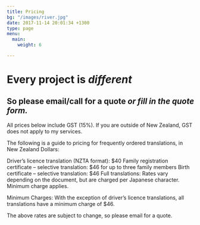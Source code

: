 ```yaml
---
title: Pricing
bg: "/images/river.jpg"
date: 2017-11-14 20:01:34 +1300
type: page
menu:
  main:
    weight: 6

---
```

# Every project is *different* 
## So please email/call for a quote *or fill in the quote form.*
All prices below include GST (15%). 
If you are outside of New Zealand, GST does not apply to my services.

The following is a guide to pricing for frequently ordered translations, in New Zealand Dollars:

Driver’s licence translation (NZTA format): $40
Family registration certificate – selective translation: $46 for up to three family members
Birth certificate – selective translation: $46
Full translations: Rates vary depending on the document, but are charged per Japanese character. Minimum charge applies. 

Minimum Charges: With the exception of driver’s licence translations, all translations have a minimum charge of $46. 

The above rates are subject to change, so please email for a quote.

